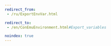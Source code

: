 ```yaml
---
redirect_from:
 - /ru/ExportEnvVar.html

redirect_to:
 - /en/ConEmuEnvironment.html#Export_variables

noindex: true
---
```

